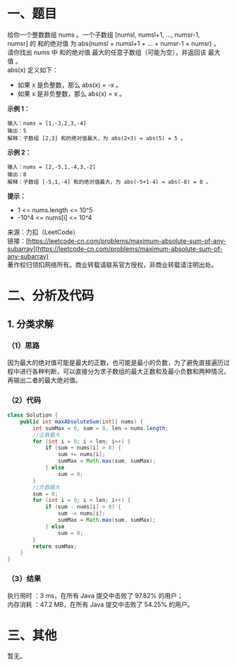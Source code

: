 # 一、题目
给你一个整数数组 nums 。一个子数组 [numsl, numsl+1, ..., numsr-1, numsr] 的 和的绝对值 为 abs(numsl + numsl+1 + ... + numsr-1 + numsr) 。     
请你找出 nums 中 和的绝对值 最大的任意子数组（可能为空），并返回该 最大值 。     
abs(x) 定义如下：    
- 如果 x 是负整数，那么 abs(x) = -x 。
- 如果 x 是非负整数，那么 abs(x) = x 。
     
**示例 1：**     
```
输入：nums = [1,-3,2,3,-4]
输出：5
解释：子数组 [2,3] 和的绝对值最大，为 abs(2+3) = abs(5) = 5 。
```
**示例 2：**    
```
输入：nums = [2,-5,1,-4,3,-2]
输出：8
解释：子数组 [-5,1,-4] 和的绝对值最大，为 abs(-5+1-4) = abs(-8) = 8 。
```
    
**提示：**     
- 1 <= nums.length <= 10^5
- -10^4 <= nums[i] <= 10^4
     
来源：力扣（LeetCode）     
链接：[https://leetcode-cn.com/problems/maximum-absolute-sum-of-any-subarray](https://leetcode-cn.com/problems/maximum-absolute-sum-of-any-subarray)     
著作权归领扣网络所有。商业转载请联系官方授权，非商业转载请注明出处。     
# 二、分析及代码    
## 1. 分类求解
### （1）思路
因为最大的绝对值可能是最大的正数，也可能是最小的负数，为了避免直接遍历过程中进行各种判断，可以直接分为求子数组的最大正数和及最小负数和两种情况，再输出二者的最大绝对值。      
### （2）代码
```java
class Solution {
    public int maxAbsoluteSum(int[] nums) {
        int sumMax = 0, sum = 0, len = nums.length;
        //正数最大
        for (int i = 0; i < len; i++) {
            if (sum + nums[i] > 0) {
                sum += nums[i];
                sumMax = Math.max(sum, sumMax);
            } else
                sum = 0;
        }
        //负数最大
        sum = 0;
        for (int i = 0; i < len; i++) {
            if (sum - nums[i] > 0) {
                sum -= nums[i];
                sumMax = Math.max(sum, sumMax);
            } else
                sum = 0;
        }
        return sumMax;
    }
}
```
### （3）结果
执行用时 ：3 ms，在所有 Java 提交中击败了 97.82% 的用户；    
内存消耗 ：47.2 MB，在所有 Java 提交中击败了 54.25% 的用户。      
# 三、其他
暂无。  
